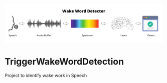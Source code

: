 <img src="images/wake_word_detect.png">

# TriggerWakeWordDetection
Project to identify wake work in Speech
